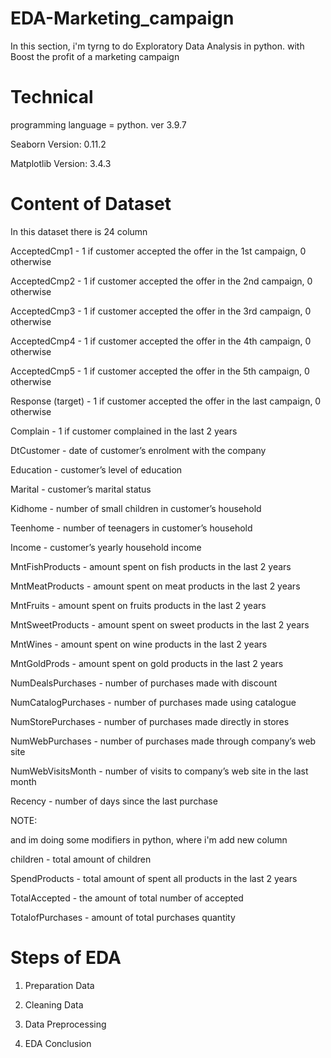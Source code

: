 # EDA-Marketing_campaign
In this section, i'm tyrng to do Exploratory Data Analysis in python. with Boost the profit of a marketing campaign

# Technical
programming language = python. ver 3.9.7

Seaborn Version: 0.11.2

Matplotlib Version: 3.4.3

# Content of Dataset
In this dataset there is 24 column

AcceptedCmp1 - 1 if customer accepted the offer in the 1st campaign, 0 otherwise

AcceptedCmp2 - 1 if customer accepted the offer in the 2nd campaign, 0 otherwise

AcceptedCmp3 - 1 if customer accepted the offer in the 3rd campaign, 0 otherwise

AcceptedCmp4 - 1 if customer accepted the offer in the 4th campaign, 0 otherwise

AcceptedCmp5 - 1 if customer accepted the offer in the 5th campaign, 0 otherwise

Response (target) - 1 if customer accepted the offer in the last campaign, 0 otherwise

Complain - 1 if customer complained in the last 2 years

DtCustomer - date of customer’s enrolment with the company

Education - customer’s level of education

Marital - customer’s marital status

Kidhome - number of small children in customer’s household

Teenhome - number of teenagers in customer’s household

Income - customer’s yearly household income

MntFishProducts - amount spent on fish products in the last 2 years

MntMeatProducts - amount spent on meat products in the last 2 years

MntFruits - amount spent on fruits products in the last 2 years

MntSweetProducts - amount spent on sweet products in the last 2 years

MntWines - amount spent on wine products in the last 2 years

MntGoldProds - amount spent on gold products in the last 2 years

NumDealsPurchases - number of purchases made with discount

NumCatalogPurchases - number of purchases made using catalogue

NumStorePurchases - number of purchases made directly in stores

NumWebPurchases - number of purchases made through company’s web site

NumWebVisitsMonth - number of visits to company’s web site in the last month

Recency - number of days since the last purchase

NOTE:

and im doing some modifiers in python, where i'm add new column

children - total amount of children

SpendProducts - total amount of spent all products in the last 2 years

TotalAccepted - the amount of total number of accepted

TotalofPurchases - amount of total purchases quantity 

# Steps of EDA

1. Preparation Data

2. Cleaning Data

3. Data Preprocessing

4. EDA Conclusion
